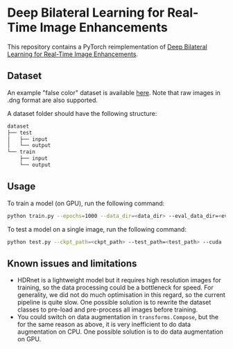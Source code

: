 # Deep Bilateral Learning for Real-Time Image Enhancements
This repository contains a PyTorch reimplementation of [Deep Bilateral Learning for Real-Time Image Enhancements](https://groups.csail.mit.edu/graphics/hdrnet/).

## Dataset

An example "false color" dataset is available [here](https://drive.google.com/file/d/1Gq2fzDTxogsR9KXOLYUlaVuMIXpHgHAI/view?usp=sharing). Note that raw images in .dng format are also supported.

A dataset folder should have the following structure:

```bash
dataset
├── test
│   ├── input
│   └── output
└── train
    ├── input
    └── output
```

## Usage
To train a model (on GPU), run the following command:
```bash
python train.py --epochs=1000 --data_dir=<data_dir> --eval_data_dir=<eval_data_dir> --cuda
```

To test a model on a single image, run the following command:
```bash
python test.py --ckpt_path=<ckpt_path> --test_path=<test_path> --cuda
```

## Known issues and limitations
* HDRnet is a lightweight model but it requires high resolution images for training, so the data processing could be a bottleneck for speed. For generality, we did not do much optimisation in this regard, so the current pipeline is quite slow. One possible solution is to rewrite the dataset classes to pre-load and pre-process all images before training.
* You could switch on data augmentation in `transforms.Compose`, but the for the same reason as above, it is very inefficient to do data augmentation on CPU. One possible solution is to do data augmentation on GPU.

